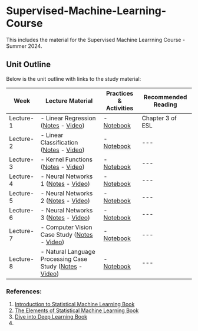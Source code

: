 # Supervised-Machine-Learning-Course
This includes the material for the Supervised Machine Learrning Course - Summer 2024.

## Unit Outline

Below is the unit outline with links to the study material:

| **Week**    | **Lecture Material**                                                                           | **Practices & Activities** | **Recommended Reading**  |
|-------------|----------------------------------------------------------------------------------------|----------------------------|--------------------------|
| Lecture-1   | - Linear Regression ([Notes]() - [Video]())                                           | - [Notebook]()             | Chapter 3 of ESL ||       |
| Lecture-2   | - Linear Classification ([Notes]() - [Video]())                                       | - [Notebook]()             | ---                       |
| Lecture-3   | - Kernel Functions ([Notes]() - [Video]())                                            | - [Notebook]()             | ---                       |
| Lecture-4   | - Neural Networks 1 ([Notes]() - [Video]())                                           | - [Notebook]()             | ---                       |
| Lecture-5   | - Neural Networks 2 ([Notes]() - [Video]())                                           | - [Notebook]()             | ---                       |
| Lecture-6   | - Neural Networks 3 ([Notes]() - [Video]())                                           | - [Notebook]()             | ---                       |
| Lecture-7   | - Computer Vision Case Study ([Notes]() - [Video]())                                  | - [Notebook]()             | ---                       |
| Lecture-8   | - Natural Language Processing Case Study ([Notes]() - [Video]())                     | - [Notebook]()             | ---                        |


### References:
1. [Introduction to Statistical Machine Learning Book](https://www.statlearning.com) 
2. [The Elements of Statistical Machine Learning Book](https://hastie.su.domains/ElemStatLearn)
3. [Dive into Deep Learning Book](https://d2l.ai)
4. 


